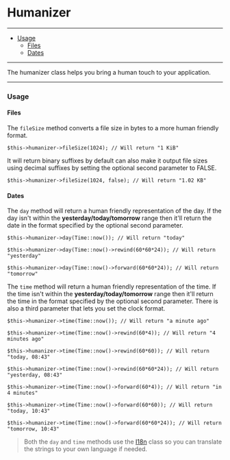 # Humanizer

--------------------------------------------------------

* [Usage](#usage)
	- [Files](#usage:files)
	- [Dates](#usage:dates)

--------------------------------------------------------

The humanizer class helps you bring a human touch to your application.

--------------------------------------------------------

<a id="usage"></a>

### Usage

<a id="usage:files"></a>

#### Files

The `fileSize` method converts a file size in bytes to a more human friendly format.

	$this->humanizer->fileSize(1024); // Will return "1 KiB"

It will return binary suffixes by default can also make it output file sizes using decimal suffixes by setting the optional second parameter to FALSE.

	$this->humanizer->fileSize(1024, false); // Will return "1.02 KB"

<a id="usage:dates"></a>

#### Dates

The `day` method will return a human friendly representation of the day. If the day isn't within the **yesterday/today/tomorrow** range then it'll return the date in the format specified by the optional second parameter.

	$this->humanizer->day(Time::now()); // Will return "today"

	$this->humanizer->day(Time::now()->rewind(60*60*24)); // Will return "yesterday"

	$this->humanizer->day(Time::now()->forward(60*60*24)); // Will return "tomorrow"

The `time` method will return a human friendly representation of the time. If the time isn't within the **yesterday/today/tomorrow** range then it'll return the time in the format specified by the optional second parameter. There is also a third parameter that lets you set the clock format.

	$this->humanizer->time(Time::now()); // Will return "a minute ago"

	$this->humanizer->time(Time::now()->rewind(60*4)); // Will return "4 minutes ago"

	$this->humanizer->time(Time::now()->rewind(60*60)); // Will return "today, 08:43"

	$this->humanizer->time(Time::now()->rewind(60*60*24)); // Will return "yesterday, 08:43"

	$this->humanizer->time(Time::now()->forward(60*4)); // Will return "in 4 minutes"

	$this->humanizer->time(Time::now()->forward(60*60)); // Will return "today, 10:43"

	$this->humanizer->time(Time::now()->forward(60*60*24)); // Will return "tomorrow, 10:43"


> Both the `day` and `time` methods use the [I18n](:base_url:/docs/:version:/learn-more:internationalization) class so you can translate the strings to your own language if needed.
